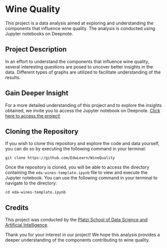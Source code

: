 # Wine Quality

This project is a data analysis aimed at exploring and understanding the components that influence wine quality. The analysis is conducted using Jupyter notebooks on Deepnote.

## Project Description

In an effort to understand the components that influence wine quality, several interesting questions are posed to uncover better insights in the data. Different types of graphs are utilized to facilitate understanding of the results.

## Gain Deeper Insight

For a more detailed understanding of this project and to explore the insights obtained, we invite you to access the Jupyter notebook on Deepnote. [Click here to access the project!](https://edwlearn.super.site/projects/wine-data-exploration-variability-and-quality-analysis)

## Cloning the Repository

If you wish to clone this repository and explore the code and data yourself, you can do so by executing the following command in your terminal:

```
git clone https://github.com/EdwLearn/WineQuality
```

Once the repository is cloned, you will be able to access the directory containing the `eda-wines-template.ipynb` file to view and execute the Jupyter notebook. You can use the following command in your terminal to navigate to the directory:

```
cd eda-wines-template.ipynb
```

## Credits

This project was conducted by the [Platzi School of Data Science and Artificial Intelligence](https://platzi.com/datos/).

Thank you for your interest in our project! We hope this analysis provides a deeper understanding of the components contributing to wine quality.
